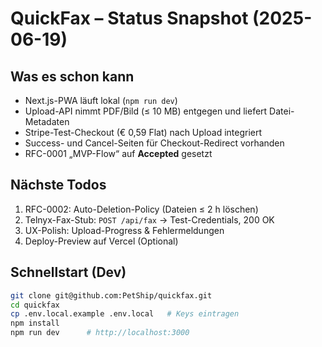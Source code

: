 ﻿# QuickFax – Status Snapshot (2025-06-19)

## Was es schon kann
- Next.js-PWA läuft lokal (`npm run dev`)
- Upload-API nimmt PDF/Bild (≤ 10 MB) entgegen und liefert Datei-Metadaten
- Stripe-Test-Checkout (€ 0,59 Flat) nach Upload integriert
- Success- und Cancel-Seiten für Checkout-Redirect vorhanden
- RFC-0001 „MVP-Flow“ auf **Accepted** gesetzt

## Nächste Todos
1. RFC-0002: Auto-Deletion-Policy (Dateien ≤ 2 h löschen)
2. Telnyx-Fax-Stub: `POST /api/fax` → Test-Credentials, 200 OK
3. UX-Polish: Upload-Progress & Fehlermeldungen
4. Deploy-Preview auf Vercel (Optional)

## Schnellstart (Dev)
```bash
git clone git@github.com:PetShip/quickfax.git
cd quickfax
cp .env.local.example .env.local   # Keys eintragen
npm install
npm run dev      # http://localhost:3000
